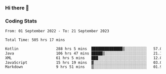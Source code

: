 ### Hi there 👋

<!--
**Girrafeec/girrafeec** is a ✨ _special_ ✨ repository because its `README.md` (this file) appears on your GitHub profile.

Here are some ideas to get you started:

- 🔭 I’m currently working on ...
- 🌱 I’m currently learning ...
- 👯 I’m looking to collaborate on ...
- 🤔 I’m looking for help with ...
- 💬 Ask me about ...
- 📫 How to reach me: ...
- 😄 Pronouns: ...
- ⚡ Fun fact: ...
-->

### Coding Stats
<!--START_SECTION:waka-->

```txt
From: 01 September 2022 - To: 21 September 2023

Total Time: 505 hrs 17 mins

Kotlin                 288 hrs 5 mins  ██████████████▒░░░░░░░░░░   57.02 %
Java                   106 hrs 47 mins █████▒░░░░░░░░░░░░░░░░░░░   21.13 %
XML                    61 hrs 5 mins   ███░░░░░░░░░░░░░░░░░░░░░░   12.09 %
JavaScript             15 hrs 19 mins  ▓░░░░░░░░░░░░░░░░░░░░░░░░   03.03 %
Markdown               9 hrs 51 mins   ▒░░░░░░░░░░░░░░░░░░░░░░░░   01.95 %
```

<!--END_SECTION:waka-->
